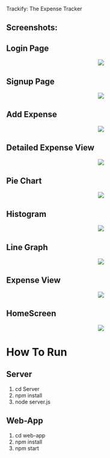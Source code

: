 Trackify: The Expense Tracker

Screenshots:
------------

Login Page
----------
<p align="center">
   <img src="https://i.imgur.com/YR7nUTE.png">
</p>

Signup Page
-----------
<p align="center">
   <img src="https://i.imgur.com/7xpd2Pb.png">
</p>

Add Expense
-----------
<p align="center">
   <img src="https://i.imgur.com/GMKp2Zc.png">
</p>

Detailed Expense View
---------------------
<p align="center">
   <img src="https://i.imgur.com/xy1CbSP.png">
</p>

Pie Chart
---------
<p align="center">
   <img src="https://i.imgur.com/3YYW6qa.png">
</p>

Histogram
---------
<p align="center">
   <img src="https://i.imgur.com/35YxasC.png">
</p>

Line Graph
----------
<p align="center">
   <img src="https://i.imgur.com/Kez6YGR.png">
</p>

Expense View
------------
<p align="center">
   <img src="https://i.imgur.com/uPaD5nK.png">
</p>

HomeScreen
----------
<p align="center">
   <img src="https://i.imgur.com/VzUA6m7.png">
</p>

How To Run
==========

Server
------

1) cd Server
2) npm install
3) node server.js

Web-App
-------

1) cd web-app
2) npm install
3) npm start
